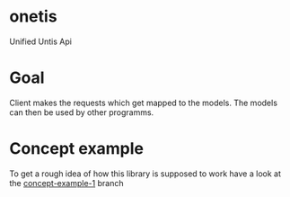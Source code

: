 # onetis

Unified Untis Api

# Goal

Client makes the requests which get mapped to the models. The models can then be used by other programms.

# Concept example

To get a rough idea of how this library is supposed to work have a look at the [concept-example-1](https://github.com/Qendolin/onetis/tree/info/concept-example-1) branch
